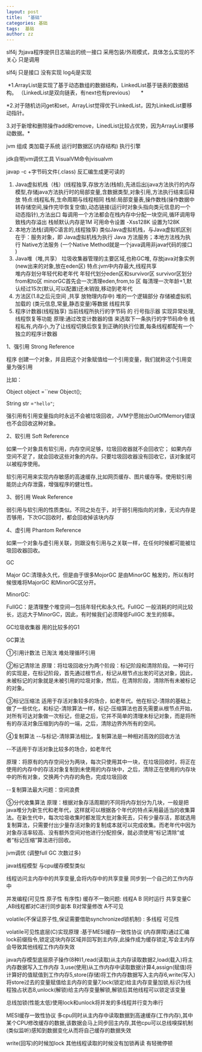 ```yaml
---
layout: post
title:  "基础"
categories: 基础
tags:  基础
author: zz
---
```


slf4j 为java程序提供日志输出的统一接口    采用包装/外观模式，具体怎么实现的不关心 只是调用

slf4j 只是接口 没有实现    log4j是实现

 *1.ArrayList是实现了基于动态数组的数据结构，LinkedList基于链表的数据结构。 （LinkedList是双向链表，有next也有previous）     *

*2.对于随机访问get和set，ArrayList觉得优于LinkedList，因为LinkedList要移动指针。      

3.对于新增和删除操作add和remove，LinedList比较占优势，因为ArrayList要移动数据。*  



jvm 组成 类加载子系统 运行时数据区(内存结构) 执行引擎

jdk自带jvm调优工具 VisualVM命令jvisualvm



javap -c +字节码文件(.class) 反汇编生成更可读的

1. Java虚拟机栈（栈）(线程独享,存放方法(栈帧),先进后出)java方法执行的内存模型,存储java方法执行时的局部变量,含数据类型,对象引用,方法执行结束后释放 特点:线程私有,生命周期与线程相同
   栈帧:局部变量表,操作数栈(操作数据中转存储空间,操作完毕恢复空值),动态链接(运行时对象头指向类元信息的一个动态指针),方法出口
   每调用一个方法都会在栈内存中分配一块空间,循环调用导致栈内存溢出 栈帧默认内存是1M 可用命令设置 
   -Xss128K 设置为128K
2. 本地方法栈(调用C语言的,线程独享) 类似Java虚拟机栈，与Java虚拟机区别在于：服务对象，即 Java虚拟机栈为执行 Java 方法服务；本地方法栈为执行 Native方法服务  (一个Native Method就是一个java调用非java代码的接口 )
3. Java堆（堆,共享） 垃圾收集器管理的主要区域,也称GC堆, 存放java对象实例(new出来的对象,放在eden区)  特点:jvm中内存最大,线程共享   
   堆内存划分年轻代和老年代 年轻代划分eden区和survivor区 survivor区划分from和to区
   minorGC首先会一次清理eden,from,to 区 每清理一次年龄+1,默认经过15次(默认,可以配置)还未销毁,移动到老年代
4. 方法区(1.8之后元空间 ,共享 放物理内存中) 堆的一个逻辑部分 存储被虚拟机加载的 (类元信息,常量,静态变量)等数据 线程共享
5. 程序计数器(线程独享)  当前线程所执行的字节码 的 行号指示器  实现异常处理,线程恢复等功能  原理:通过改变计数器的值 来选取下一条执行的字节码命令  线程私有,内存小,为了让线程切换后恢复到正确的执行位置,每条线程都配有一个独立的程序计数器



1、强引用 Strong Reference 

 程序 创建一个对象，并且把这个对象赋值给一个引用变量，我们就称这个引用变量为强引用 

比如：

Object object =``new Object();

String str =``"hello"``;

 强引用有引用变量指向时永远不会被垃圾回收，JVM宁愿抛出OutOfMemory错误也不会回收这种对象。

2、软引用 Soft Reference 

如果一个对象具有软引用，内存空间足够，垃圾回收器就不会回收它； 如果内存空间不足了，就会回收这些对象的内存。只要垃圾回收器没有回收它，该对象就可以被程序使用。 

软引用可用来实现内存敏感的高速缓存,比如网页缓存、图片缓存等。使用软引用能防止内存泄露，增强程序的健壮性。    

3、弱引用 Weak Reference 

弱引用与软引用的性质类似。不同之处在于，对于弱引用指向的对象，无论内存是否够用，下次GC回收时，都会回收掉该块内存 

4、虚引用 Phantom Reference 

如果一个对象与虚引用关联，则跟没有引用与之关联一样，在任何时候都可能被垃圾回收器回收。 



GC

Major GC:清理永久代，但是由于很多MojorGC 是由MinorGC 触发的，所以有时候很难将MajorGC 和MinorGC区分开。 

MinorGC:

FullGC：是清理整个堆空间—包括年轻代和永久代。FullGC 一般消耗的时间比较长，远远大于MinorGC，因此，有时候我们必须降低FullGC 发生的频率。 



GC垃圾收集器  用的比较多的G1

GC算法

①引用计数法  已淘汰 难处理循环引用

②标记清除法 原理：将垃圾回收分为两个阶段：标记阶段和清除阶段。一种可行的实现是，在标记阶段，首先通过根节点，标记从根节点出发的可达对象，因此，未被标记的对象就是未被引用的垃圾对象，然后，在清除阶段，清除所有未被标记的对象。 

③标记压缩法 适用于存活对象较多的场合，如老年代。他在标记-清除的基础上做了一些优化，和标记-清除算法一样，标记-压缩算法也首先需要从根节点开始，对所有可达对象做一次标记，但是之后，它并不简单的清理未标记对象，而是将所有的存活对象压缩到内存的一端，之后，清除边界外所有的空间。 

④复制算法 --与标记-清除算法相比，复制算法是一种相对高效的回收方法

--不适用于存活对象比较多的场合，如老年代

原理：将原有的内存空间分为两块，每次只使用其中一块，在垃圾回收时，将正在使用的内存中的存活对象复制到未使用的内存块中，之后，清除正在使用的内存块中的所有对象，交换两个内存的角色，完成垃圾回收 

--复制算法最大问题：空间浪费 

⑤分代收集算法 原理：根据对象存活周期的不同将内存划分为几块，一般是把java堆分为新生代和老年代，这样就可以根据各个年代的特点采用最适当的收集算法。在新生代中，每次垃圾收集时都发现大批对象死去，只有少量存活，那就选用复制算法，只需要付出少量存活对象的复制成本就可以完成收集。而老年代中因为对象存活率较高、没有额外空间对他进行分配担保，就必须使用“标记清除”或者“标记压缩”算法进行回收。



jvm调优 (调整full GC 次数过多)



java线程模型 与cpu缓存模型类似

线程访问主内存中的共享变量,会将内存中的共享变量 同步到一个自己的工作内存中

并发编程(可见性 原子性 有序性) 缓存不一致问题: 线程A B 同时运行 共享变量C ,AB线程都对C进行同步副本 B对常量修改 A不可见

volatile(不保证原子性,保证需要借助synchronized锁机制) : 多线程 可见性

volatile可见性底层(C)实现原理 :基于MESI缓存一致性协议  (内存屏障)通过汇编lock前缀指令,锁定这块内存区域并回写到主内存,此操作成为缓存锁定,写会主内存会导致其他线程工作内存失效

java内存模型底层原子操作(8种)1,read(读取)从主内存读取数据2,load(载入)将主内存数据写入工作内存 3,use(使用)从工作内存中读取数据计算4,assign(赋值)将计算好的值赋值到工作内存5,store(存储)将工作内存数据写入主内存6,write(写入)将store过去的变量赋值给主内存的变量7,lock(锁定)给主内存变量加锁,标识为线程独占状态8,unlock(解锁)给主内存变量解锁,解锁后其他线程可以锁定该变量

总线加锁(性能太低)使用lock和unlock将并发的多线程并行变为串行

MESI缓存一致性协议 多cpu同时从主内存中读取数据到高速缓存(工作内存),其中某个CPU修改缓存的数据,该数据会马上同步回主内存,其他cpu可以总线嗅探机制(类似监听)感知到数据变化从而将自己缓存的数据失效

write(回写)的时候加lock	其他线程读取的时候没有加锁再读 有轻微停顿
